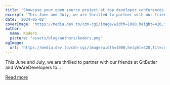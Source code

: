 ```yaml
---
title: 'Showcase your open source project at top developer conferences in Berlin this summer 🇩🇪'
excerpt: 'This June and July, we are thrilled to partner with our friends at GitButler and WeAreDevelopers to...'
date: '2024-05-02'
coverImage: 'https://media.dev.to/cdn-cgi/image/width=1000,height=420,fit=cover,gravity=auto,format=auto/https%3A%2F%2Fdev-to-uploads.s3.amazonaws.com%2Fuploads%2Farticles%2Fuhcfbu3yjog6n9bcsogh.png'
author:
  name: Koders
  picture: "assets/blog/authors/koders.png"
ogImage:
  url: 'https://media.dev.to/cdn-cgi/image/width=1000,height=420,fit=cover,gravity=auto,format=auto/https%3A%2F%2Fdev-to-uploads.s3.amazonaws.com%2Fuploads%2Farticles%2Fuhcfbu3yjog6n9bcsogh.png'
---
```


This June and July, we are thrilled to partner with our friends at GitButler and WeAreDevelopers to...

[Read more](https://dev.to/github/showcase-your-open-source-project-at-top-developer-conferences-in-berlin-this-summer-5aki)
